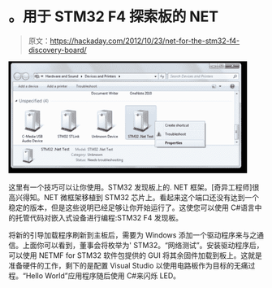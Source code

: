 # 。用于 STM32 F4 探索板的 NET

> 原文：<https://hackaday.com/2012/10/23/net-for-the-stm32-f4-discovery-board/>

![](img/f3b0e738d79fd9f7a81c26cb91b0b05e.png "dot_net_framework_on_STM32F4DISCOVERY")

这里有一个技巧可以让你使用。STM32 发现板上的. NET 框架。[奇异工程师]很高兴得知。NET 微框架移植到 STM32 芯片上。看起来这个端口还没有达到一个稳定的版本，但是这些说明已经足够让你开始运行了。这使您可以使用 C#语言中的托管代码对嵌入式设备进行编程:STM32 F4 发现板。

将新的引导加载程序刷新到主板后，需要为 Windows 添加一个驱动程序来与之通信。上面你可以看到，董事会将枚举为' STM32。“网络测试”。安装驱动程序后，可以使用 NETMF for STM32 软件包提供的 GUI 将其余固件加载到板上。这就是准备硬件的工作，剩下的是配置 Visual Studio 以使用电路板作为目标的无痛过程。“Hello World”应用程序随后使用 C#来闪烁 LED。